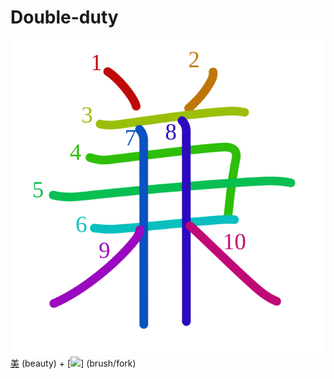 # Double-duty
![517c](../kanji-colorize/517c.svg)
[美](美.md) (beauty) + [![](http://www.kanjidamage.com/assets/radsmall/brush-b9ce6d3871bab51c139599dbd68786430d57313f9b51cc9331f86c7216880600.jpg)] (brush/fork)